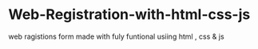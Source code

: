 # Web-Registration-with-html-css-js
web ragistions form made with fuly funtional usiing html , css &amp; js

